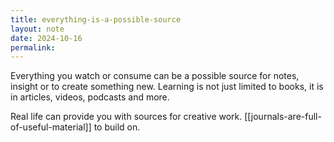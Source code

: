 ```yaml
---
title: everything-is-a-possible-source
layout: note
date: 2024-10-16
permalink:
---
```


Everything you watch or consume can be a possible source for notes, insight or to create something new. Learning is not just limited to books, it is in articles, videos, podcasts and more. 

Real life can provide you with sources for creative work. [[journals-are-full-of-useful-material]] to build on. 





